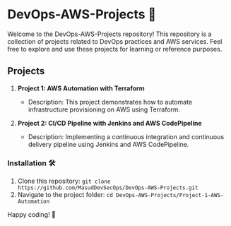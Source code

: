 # DevOps-AWS-Projects 🚀

Welcome to the DevOps-AWS-Projects repository! This repository is a collection of projects related to DevOps practices and AWS services. Feel free to explore and use these projects for learning or reference purposes.

## Projects

1. **Project 1: AWS Automation with Terraform**
   - Description: This project demonstrates how to automate infrastructure provisioning on AWS using Terraform.

2. **Project 2: CI/CD Pipeline with Jenkins and AWS CodePipeline**
   - Description: Implementing a continuous integration and continuous delivery pipeline using Jenkins and AWS CodePipeline.

### Installation 🛠️
1. Clone this repository: `git clone https://github.com/MasudDevSecOps/DevOps-AWS-Projects.git`
2. Navigate to the project folder: `cd DevOps-AWS-Projects/Project-1-AWS-Automation`


Happy coding! 🎉

